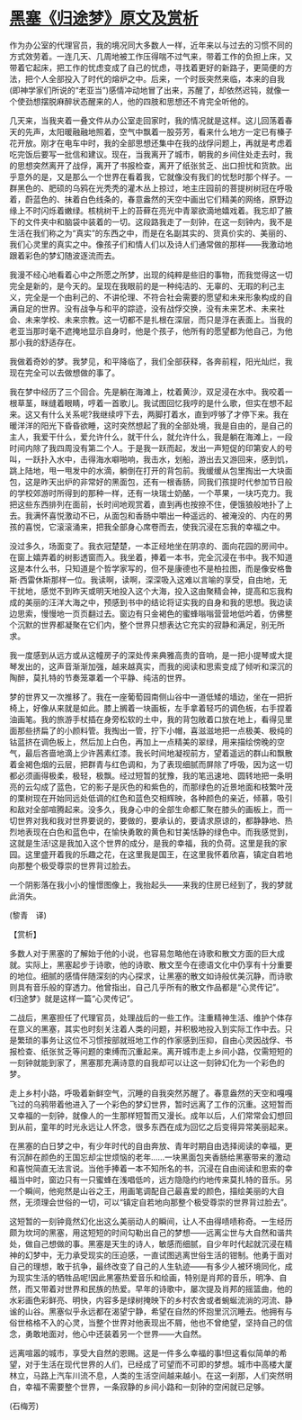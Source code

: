# [黑塞《归途梦》原文及赏析](https://www.vrrw.net/wx/12065.html)

作为办公室的代理官员，我的境况同大多数人一样，近年来以与过去的习惯不同的方式效劳着。一连几天、几周地被工作压得喘不过气来，带着工作的负担上床，又带着它起床，把工作的忧虑变成了自己的忧虑，寻找着更好的新路子，更简便的方法，把个人全部投入了时代的熔炉之中。后来，一个时辰突然来临，本来的自我(即神学家们所说的“老亚当”)感情冲动地冒了出来，苏醒了，却依然迟钝，就像一个使劲想摆脱麻醉状态醒来的人，他的四肢和思想还不肯完全听他的。

几天来，当我夹着一叠文件从办公室走回家时，我的情况就是这样。这儿回荡着春天的先声，太阳暖融融地照着，空气中飘着一股芬芳，看来什么地方一定已有榛子花开放。刚才在电车中时，我的全部思想还集中在我的战俘问题上，再就是考虑着吃完饭后要写一批信和建议。现在，当我离开了城市，朝我的乡间住处走去时，我的思想突然离开了战俘，离开了书报检查，离开了纸张贫乏、出口担忧和货款。出乎意外的是，又是那么一个世界在看着我，它就像没有我们的忧愁时那个样子。一群黑色的、肥硕的乌鸦在光秃秃的灌木丛上掠过，地主庄园前的菩提树树冠在呼吸着，蔚蓝色的、抹着白色线条的，春意盎然的天空中画出它们精美的网络，原野边缘上不时闪烁着嫩绿。核桃树干上的苔藓在亮光中青翠欲滴地嬉戏着。我忘却了腋下的文件夹中和脑袋中装着的一切。这段路我走了一刻钟，在这一刻钟内，我不是生活在我们称之为“真实”的东西之中，而是在名副其实的、货真价实的、美丽的、我们心灵里的真实之中。像孩子们和情人们以及诗人们通常做的那样——我激动地跟着彩色的梦幻随波逐流而去。



我漫不经心地看着心中之所愿之所梦，出现的纯粹是些旧的事物，而我觉得这一切完全是新的，是今天的。呈现在我眼前的是一种纯洁的、无辜的、无瑕的利己主义，完全是一个由利己的、不讲伦理、不符合社会需要的愿望和未来形象构成的自满自足的世界。没有战争与和平的踪迹，没有战俘交换，没有未来艺术、未来社会、未来学校、未来宗教。这一切都不是扎根在深层，而只是浮在表面上。当我的老亚当那时毫不遮掩地显示自身时，他是个孩子，他所有的愿望都为他自己，为他那小我的舒适存在。

我做着奇妙的梦。我梦见，和平降临了，我们全部获释，各奔前程，阳光灿烂，我现在完全可以去做想做的事了。

我在梦中经历了三个回合。先是躺在海滩上，枕着黄沙，双足浸在水中。我咬着一根草茎，眯缝着眼睛，哼着一首歌儿。我试图回忆我哼的是什么歌，但实在想不起来。这又有什么关系呢?我继续哼下去，两脚打着水，直到哼够了才停下来。我在暖洋洋的阳光下昏昏欲睡，这时突然想起了我的全部处境，我是自由的，是自己的主人，我爱干什么，爱允许什么，就干什么，就允许什么，我是躺在海滩上，一段时间内除了我四周没有第二个人。于是我一跃而起，发出一声短促的印第安人的号叫，一跃扑入水中，击得海水噼啪响，我击水，划船，游出去又游回来，感到饥，跳上陆地，甩一甩发中的水滴，躺倒在打开的背包前。我缓缓从包里掏出一大块面包，这是昨天出炉的非常好的黑面包，还有一根香肠，同我们孩提时代参加节日般的学校郊游时所得到的那种一样，还有一块瑞士奶酪，一个苹果，一块巧克力。我把这些东西排列在面前，长时间地观赏着，直到再也按捺不住，便饿狼般地扑了上去。我满怀喜悦激动不已，从面包和香肠中嚼出一种遥远的、被淹没的、内在的男孩的喜悦，它滚滚涌来，把我全部身心席卷而去，使我沉浸在忘我的幸福之中。

没过多久，场面变了。我衣冠楚楚，一本正经地坐在阴凉的、面向花园的房间中。在窗上嬉弄着的树影透窗而入。我坐着，捧着一本书，完全沉浸在书中。我不知道这是本什么书，只知道是个哲学家写的，但不是康德也不是柏拉图，而是像安格鲁斯·西雷休斯那样一位。我读啊，读啊，深深吸入这难以言喻的享受，自由地，无干扰地，感觉不到昨天或明天地投入这个大海，投入这由聚精会神，提高和忘我构成的美丽的汪洋大海之中，预感到书中的结论将证实我的自身和我的思想。我边读边思索，慢慢地一页页翻过去。窗边有只金褐色的蜜蜂嗡嗡营营地低吟着，仿佛整个沉默的世界都凝聚在它们内，整个世界只想表达它充实的寂静和满足，别无所求。

我一度感到从远方或从这幢房子的深处传来典雅高贵的音响，是一把小提琴或大提琴发出的，这声音渐渐加强，越来越真实，而我的阅读和思索变成了倾听和深沉的陶醉，莫扎特的节奏笼罩着一个平静、纯洁的世界。

梦的世界又一次推移了。我在一座葡萄园南侧山谷中一道低矮的墙边，坐在一把折椅上，好像从来就是如此。膝上搁着一块画板，左手拿着轻巧的调色板，右手捏着油画笔。我的旅游手杖插在身旁松软的土中，我的背包敞着口放在地上，看得见里面那些挤扁了的小颜料管。我掏出一管，拧下小帽，喜滋滋地把一点极美、极纯的钴蓝挤在调色板上，然后加上白色，再加上一点精美的翠绿，用来描绘傍晚的空气，最后吝啬地滴上少许茜素红漆。我长时间地凝视前方，望着遥远的群山和飘散着金褐色烟的云层，把群青与红色调和，为了表现细腻而屏除了呼吸，因为这一切都必须画得极柔，极轻，极飘。经过短暂的犹豫，我的笔迅速地、圆转地把一条明亮的云勾成了蓝色，它的影子是灰色的和紫色的，而那绿色的近景地面和枝繁叶茂的栗树现在开始同远处低调的红色和蓝色交相辉映，各种颜色的亲近，倾慕，吸引和敌对全部喧腾起来。没多久，我身心中的全部生命都汇聚在膝头的画板上，而一切世界对我和我对世界要说的，要做的，要承认的，要请求原谅的，都静静地、热烈地表现在白色和蓝色中，在愉快勇敢的黄色和甘美恬静的绿色中。而我感觉到，这就是生活!这是我加入这个世界的成分，是我的幸福，我的负荷。这里是我的家园。这里盛开着我的乐趣之花，在这里我是国王，在这里我怀着欣喜，镇定自若地向那整个极受尊崇的世界背过脸去。

一个阴影落在我小小的憧憬图像上，我抬起头——来我的住房已经到了，我的梦就此消失。

(黎青　译)

【赏析】

多数人对于黑塞的了解始于他的小说，也容易忽略他在诗歌和散文方面的巨大成就。实际上，黑塞起步于诗歌，他的诗歌、散文至今在德语文化中仍享有十分重要的地位。细腻的感情伴随深刻的内心探求，让黑塞的散文如诗般优美沉静，而诗歌则具有音乐般的穿透力。他曾指出，自己几乎所有的散文作品都是“心灵传记”。《归途梦》就是这样一篇“心灵传记”。

二战后，黑塞担任了代理官员，处理战后的一些工作。注重精神生活、维护个体存在意义的黑塞，其实也时刻关注着人类的问题，并积极地投入到实际工作中去。只是繁琐的事务让这位不习惯按部就班地工作的作家感到压抑，自由心灵因战俘、书报检查、纸张贫乏等问题的束缚而沉重起来。离开城市走上乡间小路，仅需短短的一刻钟就能到家了，黑塞那充满诗意的自我却可以让这一刻钟幻化为一个彩色的梦。

走上乡村小路，呼吸着新鲜空气，沉睡的自我突然苏醒了。春意盎然的天空和嘎嘎飞过的乌鸦带着他进入了一个彩色的梦幻世界，暂时远离了工作的沉重。这短暂而又幸福的一刻钟，就像人的一生那样短暂而又漫长。成年以后，人们常常会幻想回到从前，童年的时光永远让人怀念，很多东西在成为回忆之后变得异常美丽起来。

在黑塞的白日梦之中，有少年时代的自由奔放、青年时期自由选择阅读的幸福，更有沉醉在颜色的王国忘却尘世烦恼的老年……一块黑面包夹香肠给黑塞带来的激动和喜悦简直无法言说。当他手捧着一本不知所名的书，沉浸在自由阅读和思索的幸福当中时，窗边只有一只蜜蜂在浅唱低吟，远方隐隐约约地传来莫扎特的音乐。另一个瞬间，他宛然是山谷之王，用画笔调配自己最喜爱的颜色，描绘美丽的大自然，无须理会世俗的一切，可以“镇定自若地向那整个极受尊崇的世界背过脸去”。

这短暂的一刻钟竟然幻化出这么美丽动人的瞬间，让人不由得啧啧称奇。一生经历颇为坎坷的黑塞，用这短短的时间勾勒出自己的梦想——远离尘世与大自然和谐共处，做自己想做的事。黑塞是天生的诗人，敏感而细腻，自少年时代起就沉浸在精神的幻梦中，无力承受现实的压迫感，一直试图逃离世俗生活的钳制。他勇于面对自己的理想，敢于抗争，最终改变了自己的人生轨迹——有多少人被环境同化，成为现实生活的牺牲品呢!因此黑塞热爱音乐和绘画，特别是肖邦的音乐，明净、自然，而又带着对世界和民族的热爱。早年的诗歌中，屡次提及肖邦的摇篮曲，他的水彩画色彩鲜亮、明快，内容多是绿树掩映下的乡村农舍或者蜿蜒流淌的河流、静谧的山谷。黑塞似乎永远都在渴望宁静，希望在自然的怀抱里沉沉睡去。他拥有与俗世格格不入的心灵，当整个世界对他表现出不屑，他也不曾绝望，坚持自己的信念，勇敢地面对，他心中还装着另一个世界——大自然。

远离喧嚣的城市，享受大自然的恩赐。这是一件多么幸福的事!但这看似简单的希望，对于生活在现代世界的人们，已经成了可望而不可即的梦想。城市中高楼大厦林立，马路上汽车川流不息，人类的生活空间越来越小。在这一刹那，人们突然明白，幸福不需要整个世界，一条寂静的乡间小路和一刻钟的空闲就已足够。

(石梅芳)

